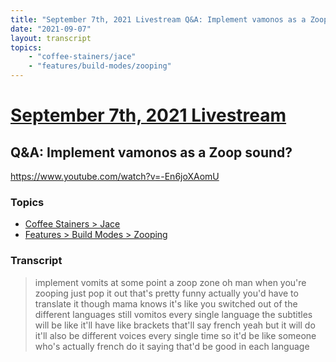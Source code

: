 ```yaml
---
title: "September 7th, 2021 Livestream Q&A: Implement vamonos as a Zoop sound?"
date: "2021-09-07"
layout: transcript
topics:
    - "coffee-stainers/jace"
    - "features/build-modes/zooping"
---
```

# [September 7th, 2021 Livestream](../2021-09-07.md)
## Q&A: Implement vamonos as a Zoop sound?
https://www.youtube.com/watch?v=-En6joXAomU

### Topics
* [Coffee Stainers > Jace](../topics/coffee-stainers/jace.md)
* [Features > Build Modes > Zooping](../topics/features/build-modes/zooping.md)

### Transcript

> implement vomits at some point a zoop zone oh man when you're zooping just pop it out that's pretty funny actually you'd have to translate it though mama knows it's like you switched out of the different languages still vomitos every single language the subtitles will be like it'll have like brackets that'll say french yeah but it will do it'll also be different voices every single time so it'd be like someone who's actually french do it saying that'd be good in each language

